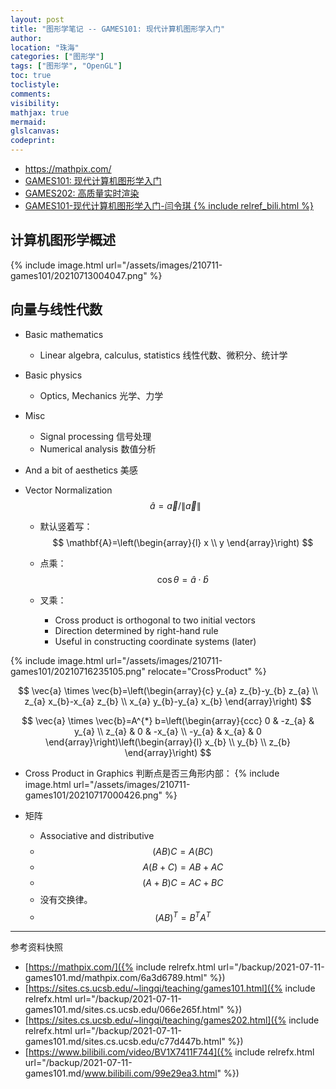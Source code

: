 ```yaml
---
layout: post
title: "图形学笔记 -- GAMES101: 现代计算机图形学入门"
author:
location: "珠海"
categories: ["图形学"]
tags: ["图形学", "OpenGL"]
toc: true
toclistyle:
comments:
visibility:
mathjax: true
mermaid:
glslcanvas:
codeprint:
---
```


* <https://mathpix.com/>
* [GAMES101: 现代计算机图形学入门](https://sites.cs.ucsb.edu/~lingqi/teaching/games101.html)
* [GAMES202: 高质量实时渲染](https://sites.cs.ucsb.edu/~lingqi/teaching/games202.html)
* [GAMES101-现代计算机图形学入门-闫令琪 {% include relref_bili.html %}](https://www.bilibili.com/video/BV1X7411F744)


## 计算机图形学概述

{% include image.html url="/assets/images/210711-games101/20210713004047.png" %}


## 向量与线性代数

* Basic mathematics
    * Linear algebra, calculus, statistics 线性代数、微积分、统计学
* Basic physics
    * Optics, Mechanics 光学、力学
* Misc
    * Signal processing 信号处理
    * Numerical analysis 数值分析
* And a bit of aesthetics 美感

* Vector Normalization
$$
\hat{a}=\vec{a} /\|\vec{a}\|
$$

    * 默认竖着写：
$$
\mathbf{A}=\left(\begin{array}{l}
x \\
y
\end{array}\right)
$$

    * 点乘：
$$
\cos \theta=\hat{a} \cdot \hat{b}
$$

    * 叉乘：<span imgid="CrossProduct" />
        * Cross product is orthogonal to two initial vectors
        * Direction determined by right-hand rule
        * Useful in constructing coordinate systems (later)

{% include image.html url="/assets/images/210711-games101/20210716235105.png" relocate="CrossProduct" %}

$$
\vec{a} \times \vec{b}=\left(\begin{array}{c}
y_{a} z_{b}-y_{b} z_{a} \\
z_{a} x_{b}-x_{a} z_{b} \\
x_{a} y_{b}-y_{a} x_{b}
\end{array}\right)
$$

$$
\vec{a} \times \vec{b}=A^{*} b=\left(\begin{array}{ccc}
0 & -z_{a} & y_{a} \\
z_{a} & 0 & -x_{a} \\
-y_{a} & x_{a} & 0
\end{array}\right)\left(\begin{array}{l}
x_{b} \\
y_{b} \\
z_{b}
\end{array}\right)
$$

* Cross Product in Graphics
判断点是否三角形内部：
{% include image.html url="/assets/images/210711-games101/20210717000426.png" %}

* 矩阵
    - Associative and distributive
    - $$(AB)C=A(BC)$$
    - $$A(B+C) = AB + AC$$
    - $$(A+B)C = AC + BC$$
    - 没有交换律。
    - $$ (A B)^{T}=B^{T} A^{T} $$

<hr class='reviewline'/>
<p class='reviewtip'><script type='text/javascript' src='{% include relref.html url="/assets/reviewjs/blogs/2021-07-11-games101.md.js" %}'></script></p>
<font class='ref_snapshot'>参考资料快照</font>

- [https://mathpix.com/]({% include relrefx.html url="/backup/2021-07-11-games101.md/mathpix.com/6a3d6789.html" %})
- [https://sites.cs.ucsb.edu/~lingqi/teaching/games101.html]({% include relrefx.html url="/backup/2021-07-11-games101.md/sites.cs.ucsb.edu/066e265f.html" %})
- [https://sites.cs.ucsb.edu/~lingqi/teaching/games202.html]({% include relrefx.html url="/backup/2021-07-11-games101.md/sites.cs.ucsb.edu/c77d447b.html" %})
- [https://www.bilibili.com/video/BV1X7411F744]({% include relrefx.html url="/backup/2021-07-11-games101.md/www.bilibili.com/99e29ea3.html" %})

